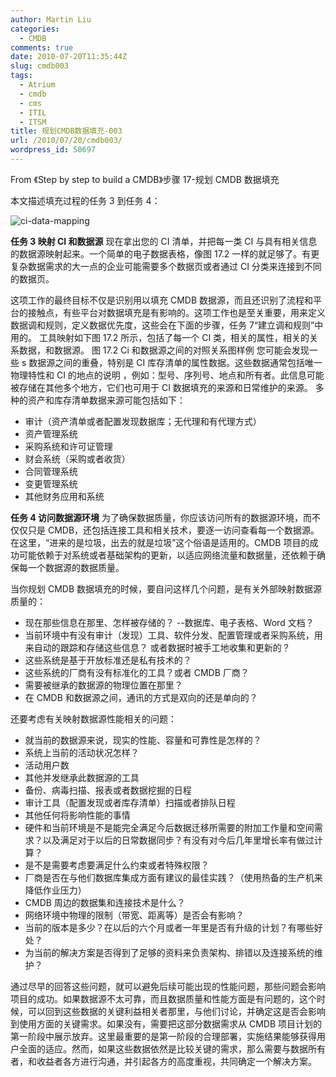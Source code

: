 ```yaml
---
author: Martin Liu
categories:
  - CMDB
comments: true
date: 2010-07-20T11:35:44Z
slug: cmdb003
tags:
  - Atrium
  - cmdb
  - cms
  - ITIL
  - ITSM
title: 规划CMDB数据填充-003
url: /2010/07/20/cmdb003/
wordpress_id: 50697
---
```


From 《Step by step to build a CMDB》步骤 17-规划 CMDB 数据填充

本文描述填充过程的任务 3 到任务 4：

![ci-data-mapping](http://martinliu.cn/wp-content/gallery/cmdb/ci-data-mapping.png)

**任务 3 映射 CI 和数据源**
现在拿出您的 CI 清单，并把每一类 CI 与具有相关信息的数据源映射起来。一个简单的电子数据表格，像图 17.2 一样的就足够了。有更复杂数据需求的大一点的企业可能需要多个数据页或者通过 CI 分类来连接到不同的数据页。

这项工作的最终目标不仅是识别用以填充 CMDB 数据源，而且还识别了流程和平台的接触点，有些平台对数据填充是有影响的。这项工作也是至关重要，用来定义数据调和规则，定义数据优先度，这些会在下面的步骤，任务 7“建立调和规则”中用的。
工具映射如下图 17.2 所示，包括了每一个 CI 类，相关的属性，相关的关系数据，和数据源。
图 17.2 Ci 和数据源之间的对照关系图样例
您可能会发现一些 s 数据源之间的重叠，特别是 CI 库存清单的属性数据。这些数据通常包括唯一物理特性和 CI 的地点的说明 ，例如：型号、序列号、地点和所有者。此信息可能被存储在其他多个地方，它们也可用于 CI 数据填充的来源和日常维护的来源。
多种的资产和库存清单数据来源可能包括如下：

- 审计（资产清单或者配置发现数据库；无代理和有代理方式）
- 资产管理系统
- 采购系统和许可证管理
- 财会系统（采购或者收货）
- 合同管理系统
- 变更管理系统
- 其他财务应用和系统

**任务 4 访问数据源环境**
为了确保数据质量，你应该访问所有的数据源环境，而不仅仅只是 CMDB，还包括连接工具和相关技术，要逐一访问查看每一个数据源。在这里，“进来的是垃圾，出去的就是垃圾”这个俗语是适用的。CMDB 项目的成功可能依赖于对系统或者基础架构的更新，以适应网络流量和数据量，还依赖于确保每一个数据源的数据质量。

当你规划 CMDB 数据填充的时候，要自问这样几个问题，是有关外部映射数据源质量的：

- 现在那些信息在那里、怎样被存储的？ --数据库、电子表格、Word 文档？
- 当前环境中有没有审计（发现）工具、软件分发、配置管理或者采购系统，用来自动的跟踪和存储这些信息？ 或者数据时被手工地收集和更新的？
- 这些系统是基于开放标准还是私有技术的？
- 这些系统的厂商有没有标准化的工具？或者 CMDB 厂商？
- 需要被继承的数据源的物理位置在那里？
- 在 CMDB 和数据源之间，通讯的方式是双向的还是单向的？

还要考虑有关映射数据源性能相关的问题：

- 就当前的数据源来说，现实的性能、容量和可靠性是怎样的？
- 系统上当前的活动状况怎样？
- 活动用户数
- 其他并发继承此数据源的工具
- 备份、病毒扫描、报表或者数据挖掘的日程
- 审计工具（配置发现或者库存清单）扫描或者排队日程
- 其他任何将影响性能的事情
- 硬件和当前环境是不是能完全满足今后数据迁移所需要的附加工作量和空间需求？以及满足对于以后的日常数据同步？有没有对今后几年里增长率有做过计算？
- 是不是需要考虑要满足什么约束或者特殊权限？
- 厂商是否在与他们数据库集成方面有建议的最佳实践？（使用热备的生产机来降低作业压力）
- CMDB 周边的数据集和连接技术是什么？
- 网络环境中物理的限制（带宽、距离等）是否会有影响？
- 当前的版本是多少？在以后的六个月或者一年里是否有升级的计划？有哪些好处？
- 为当前的解决方案是否得到了足够的资料来负责架构、排错以及连接系统的维护？

通过尽早的回答这些问题，就可以避免后续可能出现的性能问题，那些问题会影响项目的成功。如果数据源不太可靠，而且数据质量和性能方面是有问题的，这个时候，可以回到这些数据的关键利益相关者那里，与他们讨论，并确定这是否会影响到使用方面的关键需求。如果没有，需要把这部分数据需求从 CMDB 项目计划的第一阶段中展示放弃。这里最重要的是第一阶段的合理部署，实施结果能够获得用户全面的适应。然而，如果这些数据依然是比较关键的需求，那么需要与数据所有者，和收益者各方进行沟通，并引起各方的高度重视，共同确定一个解决方案。

